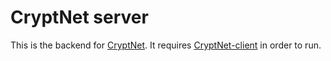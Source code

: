 # CryptNet server

This is the backend for [CryptNet](https://github.com/MiskaWasTaken/CryptNet). It requires [CryptNet-client](../client) in order to run.
